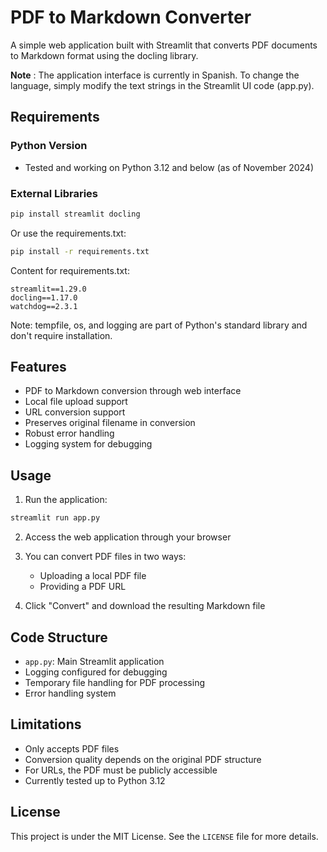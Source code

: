 # PDF to Markdown Converter

A simple web application built with Streamlit that converts PDF documents to Markdown format using the docling library.

**Note** : The application interface is currently in Spanish. To change the language, simply modify the text strings in the Streamlit UI code (app.py).

## Requirements

### Python Version

- Tested and working on Python 3.12 and below (as of November 2024)

### External Libraries

```bash
pip install streamlit docling
```

Or use the requirements.txt:

```bash
pip install -r requirements.txt
```

Content for requirements.txt:

```
streamlit==1.29.0
docling==1.17.0
watchdog==2.3.1
```

Note: tempfile, os, and logging are part of Python's standard library and don't require installation.

## Features

- PDF to Markdown conversion through web interface
- Local file upload support
- URL conversion support
- Preserves original filename in conversion
- Robust error handling
- Logging system for debugging

## Usage

1. Run the application:

```bash
streamlit run app.py
```

2. Access the web application through your browser
3. You can convert PDF files in two ways:

   - Uploading a local PDF file
   - Providing a PDF URL
4. Click "Convert" and download the resulting Markdown file

## Code Structure

- `app.py`: Main Streamlit application
- Logging configured for debugging
- Temporary file handling for PDF processing
- Error handling system

## Limitations

- Only accepts PDF files
- Conversion quality depends on the original PDF structure
- For URLs, the PDF must be publicly accessible
- Currently tested up to Python 3.12

## License

This project is under the MIT License. See the `LICENSE` file for more details.
